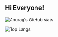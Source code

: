 ## Hi Everyone! 

![Anurag's GitHub stats](https://github-readme-stats.vercel.app/api?username=tlsnwls&show_icons=true&theme=swift)

![Top Langs](https://github-readme-stats.vercel.app/api/top-langs/?username=tlsnwls&layout=compact&theme=swift)
